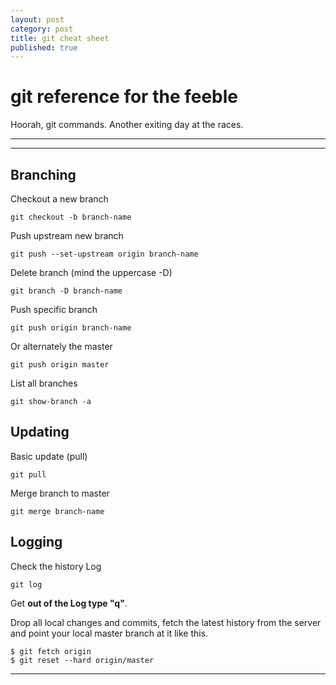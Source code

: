 ```yaml
---
layout: post
category: post
title: git cheat sheet
published: true
---
```


# git reference for the feeble

Hoorah, git commands. Another exiting day at the races.

***
<hr class="rule">

## Branching

Checkout a new branch

    git checkout -b branch-name
    
Push upstream new branch

	git push --set-upstream origin branch-name

Delete branch (mind the uppercase -D)

    git branch -D branch-name

Push specific branch

    git push origin branch-name

Or alternately the master

    git push origin master

List all branches

	git show-branch -a

## Updating

Basic update (pull)

    git pull

Merge branch to master

    git merge branch-name

## Logging

Check the history Log

    git log

Get **out of the Log type "q"**.

Drop all local changes and commits, fetch the latest history from the server and point your local master branch at it like this.

    $ git fetch origin
    $ git reset --hard origin/master

***
